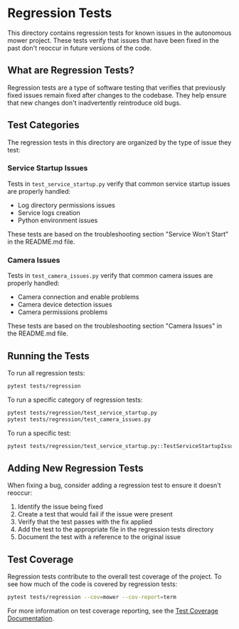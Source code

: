 # Regression Tests

This directory contains regression tests for known issues in the autonomous mower project. These tests verify that issues that have been fixed in the past don't reoccur in future versions of the code.

## What are Regression Tests?

Regression tests are a type of software testing that verifies that previously fixed issues remain fixed after changes to the codebase. They help ensure that new changes don't inadvertently reintroduce old bugs.

## Test Categories

The regression tests in this directory are organized by the type of issue they test:

### Service Startup Issues

Tests in `test_service_startup.py` verify that common service startup issues are properly handled:

- Log directory permissions issues
- Service logs creation
- Python environment issues

These tests are based on the troubleshooting section "Service Won't Start" in the README.md file.

### Camera Issues

Tests in `test_camera_issues.py` verify that common camera issues are properly handled:

- Camera connection and enable problems
- Camera device detection issues
- Camera permissions problems

These tests are based on the troubleshooting section "Camera Issues" in the README.md file.

## Running the Tests

To run all regression tests:

```bash
pytest tests/regression
```

To run a specific category of regression tests:

```bash
pytest tests/regression/test_service_startup.py
pytest tests/regression/test_camera_issues.py
```

To run a specific test:

```bash
pytest tests/regression/test_service_startup.py::TestServiceStartupIssues::test_log_directory_creation
```

## Adding New Regression Tests

When fixing a bug, consider adding a regression test to ensure it doesn't reoccur:

1. Identify the issue being fixed
2. Create a test that would fail if the issue were present
3. Verify that the test passes with the fix applied
4. Add the test to the appropriate file in the regression tests directory
5. Document the test with a reference to the original issue

## Test Coverage

Regression tests contribute to the overall test coverage of the project. To see how much of the code is covered by regression tests:

```bash
pytest tests/regression --cov=mower --cov-report=term
```

For more information on test coverage reporting, see the [Test Coverage Documentation](../../docs/test_coverage.md).